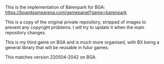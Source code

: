This is the implementation of Bärenpark for BGA:
https://boardgamearena.com/gamepanel?game=barenpark

This is a copy of the original private repository, stripped of images to
prevent any copyright problems. I will try to update it when the main
repository changes.

This is my third game on BGA and is much more organised, with BX being a
general library that will be reusable in futur games.

This matches version 220504-2042 on BGA.
